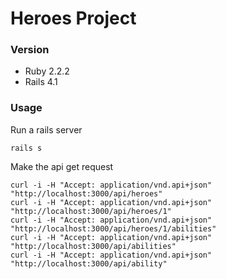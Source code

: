 # Heroes Project

### Version
  * Ruby 2.2.2
  * Rails 4.1

### Usage

Run a rails server

`rails s`

Make the api get request
```
curl -i -H "Accept: application/vnd.api+json" "http://localhost:3000/api/heroes"
curl -i -H "Accept: application/vnd.api+json" "http://localhost:3000/api/heroes/1"
curl -i -H "Accept: application/vnd.api+json" "http://localhost:3000/api/heroes/1/abilities"
curl -i -H "Accept: application/vnd.api+json" "http://localhost:3000/api/abilities"
curl -i -H "Accept: application/vnd.api+json" "http://localhost:3000/api/ability"
```

